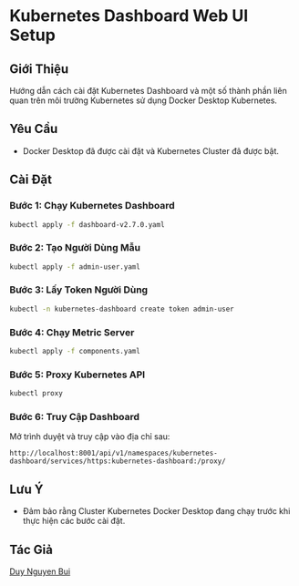 # Kubernetes Dashboard Web UI Setup

## Giới Thiệu
Hướng dẫn cách cài đặt Kubernetes Dashboard và một số thành phần liên quan trên môi trường Kubernetes sử dụng Docker Desktop Kubernetes.

## Yêu Cầu
- Docker Desktop đã được cài đặt và Kubernetes Cluster đã được bật.

## Cài Đặt

### Bước 1: Chạy Kubernetes Dashboard
```zsh
kubectl apply -f dashboard-v2.7.0.yaml 
```

### Bước 2: Tạo Người Dùng Mẫu
```zsh
kubectl apply -f admin-user.yaml 
```

### Bước 3: Lấy Token Người Dùng
```zsh
kubectl -n kubernetes-dashboard create token admin-user
```

### Bước 4: Chạy Metric Server
```zsh
kubectl apply -f components.yaml
```

### Bước 5: Proxy Kubernetes API
```zsh
kubectl proxy
```

### Bước 6: Truy Cập Dashboard
Mở trình duyệt và truy cập vào địa chỉ sau:
```
http://localhost:8001/api/v1/namespaces/kubernetes-dashboard/services/https:kubernetes-dashboard:/proxy/
```

## Lưu Ý
- Đảm bảo rằng Cluster Kubernetes Docker Desktop đang chạy trước khi thực hiện các bước cài đặt.

## Tác Giả
[Duy Nguyen Bui](https://github.com/duynguyenbui)